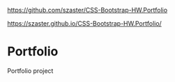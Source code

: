 https://github.com/szaster/CSS-Bootstrap-HW.Portfolio

https://szaster.github.io/CSS-Bootstrap-HW.Portfolio/

# Portfolio
Portfolio project
